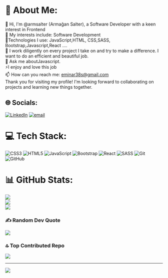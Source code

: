# 💫 About Me:
🔭 Hi, I'm @armsalter (Armağan Salter), a Software Developer with a keen interest in Frontend <br>👯 My interests include: Software Development<br>🌱Technologies I use: JavaScript,HTML, CSS,SASS, Bootstrap,Javascript,React ....<br>💞️ I work diligently on every project I take on and try to make a difference. I want to do an efficient and beautiful job.<br>💬 Ask me aboutJavascript.<br>⚡I enjoy and love this job <br>📫 How can you reach me: eminar38s@gmail.com <br> Thank you for visiting my profile! I'm looking forward to collaborating on projects and learning new things together.


## 🌐 Socials:
[![LinkedIn](https://img.shields.io/badge/LinkedIn-%230077B5.svg?logo=linkedin&logoColor=white)](https://linkedin.com/in/armagans) [![email](https://img.shields.io/badge/Email-D14836?logo=gmail&logoColor=white)](mailto:eminar38s@gmail.com) 

# 💻 Tech Stack:
![CSS3](https://img.shields.io/badge/css3-%231572B6.svg?style=for-the-badge&logo=css3&logoColor=white) ![HTML5](https://img.shields.io/badge/html5-%23E34F26.svg?style=for-the-badge&logo=html5&logoColor=white) ![JavaScript](https://img.shields.io/badge/javascript-%23323330.svg?style=for-the-badge&logo=javascript&logoColor=%23F7DF1E) ![Bootstrap](https://img.shields.io/badge/bootstrap-%238511FA.svg?style=for-the-badge&logo=bootstrap&logoColor=white) ![React](https://img.shields.io/badge/react-%2320232a.svg?style=for-the-badge&logo=react&logoColor=%2361DAFB) ![SASS](https://img.shields.io/badge/SASS-hotpink.svg?style=for-the-badge&logo=SASS&logoColor=white) ![Git](https://img.shields.io/badge/git-%23F05033.svg?style=for-the-badge&logo=git&logoColor=white) ![GitHub](https://img.shields.io/badge/github-%23121011.svg?style=for-the-badge&logo=github&logoColor=white)

# 📊 GitHub Stats:
![](https://github-readme-stats.vercel.app/api?username=armsalter&theme=dark&hide_border=false&include_all_commits=true&count_private=true)<br/>
![](https://nirzak-streak-stats.vercel.app/?user=armsalter&theme=dark&hide_border=false)<br/>
![](https://github-readme-stats.vercel.app/api/top-langs/?username=armsalter&theme=dark&hide_border=false&include_all_commits=true&count_private=true&layout=compact)


### ✍️ Random Dev Quote
![](https://quotes-github-readme.vercel.app/api?type=horizontal&theme=radical)

### 🔝 Top Contributed Repo
![](https://github-contributor-stats.vercel.app/api?username=armsalter&limit=5&theme=dark&combine_all_yearly_contributions=true)

---
[![](https://visitcount.itsvg.in/api?id=armsalter&icon=0&color=13)](https://visitcount.itsvg.in)

<!-- Proudly created with GPRM ( https://gprm.itsvg.in ) -->
